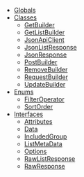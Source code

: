 * [Globals](globals.md)
* [Classes]()
  * [GetBuilder](classes/getbuilder.md)
  * [GetListBuilder](classes/getlistbuilder.md)
  * [JsonApiClient](classes/jsonapiclient.md)
  * [JsonListResponse](classes/jsonlistresponse.md)
  * [JsonResponse](classes/jsonresponse.md)
  * [PostBuilder](classes/postbuilder.md)
  * [RemoveBuilder](classes/removebuilder.md)
  * [RequestBuilder](classes/requestbuilder.md)
  * [UpdateBuilder](classes/updatebuilder.md)
* [Enums]()
  * [FilterOperator](enums/filteroperator.md)
  * [SortOrder](enums/sortorder.md)
* [Interfaces]()
  * [Attributes](interfaces/attributes.md)
  * [Data](interfaces/data.md)
  * [IncludedGroup](interfaces/includedgroup.md)
  * [ListMetaData](interfaces/listmetadata.md)
  * [Options](interfaces/options.md)
  * [RawListResponse](interfaces/rawlistresponse.md)
  * [RawResponse](interfaces/rawresponse.md)